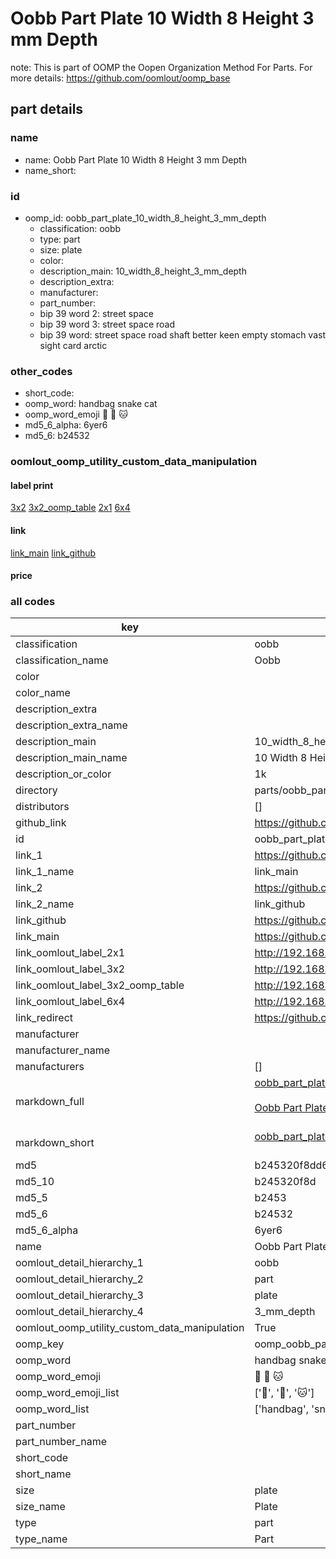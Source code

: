 # Oobb Part Plate 10 Width 8 Height 3 mm Depth  

note: This is part of OOMP the Oopen Organization Method For Parts. For more details: https://github.com/oomlout/oomp_base

##  part details
  







### name
* name: Oobb Part Plate 10 Width 8 Height 3 mm Depth
* name_short: 
### id
* oomp_id: oobb_part_plate_10_width_8_height_3_mm_depth
  * classification: oobb
  * type: part
  * size: plate
  * color: 
  * description_main: 10_width_8_height_3_mm_depth
  * description_extra: 
  * manufacturer: 
  * part_number: 
  * bip 39 word 2: street space
  * bip 39 word 3: street space road
  * bip 39 word: street space road shaft better keen empty stomach vast sight card arctic

### other_codes
* short_code: 
* oomp_word: handbag snake cat
* oomp_word_emoji :handbag: :snake: :cat:
* md5_6_alpha: 6yer6
* md5_6: b24532






### oomlout_oomp_utility_custom_data_manipulation
#### label print
[3x2](http://192.168.1.245:1112/?label=oomp%206yer6)
[3x2_oomp_table](http://192.168.1.108:1112/?label=oomp%206yer6)
[2x1](http://192.168.1.242:1112/?label=oomp%206yer6)
[6x4](http://192.168.1.55:1112/?label=oomp%206yer6)    

#### link

[link_main](https://github.com/oomlout/oomlout_oomp_version_1_messy/tree/main/parts/oobb_part_plate_10_width_8_height_3_mm_depth) [link_github](https://github.com/oomlout/oomlout_oomp_version_1_messy/tree/main/parts/oobb_part_plate_10_width_8_height_3_mm_depth)                             

#### price







### all codes 
| key | value |  
| --- | --- |  
| classification | oobb |  
| classification_name | Oobb |  
| color |  |  
| color_name |  |  
| description_extra |  |  
| description_extra_name |  |  
| description_main | 10_width_8_height_3_mm_depth |  
| description_main_name | 10 Width 8 Height 3 mm Depth |  
| description_or_color | 1k |  
| directory | parts/oobb_part_plate_10_width_8_height_3_mm_depth |  
| distributors | [] |  
| github_link | https://github.com/oomlout/oomlout_oomp_part_src/tree/main/parts/oobb_part_plate_10_width_8_height_3_mm_depth |  
| id | oobb_part_plate_10_width_8_height_3_mm_depth |  
| link_1 | https://github.com/oomlout/oomlout_oomp_version_1_messy/tree/main/parts/oobb_part_plate_10_width_8_height_3_mm_depth |  
| link_1_name | link_main |  
| link_2 | https://github.com/oomlout/oomlout_oomp_version_1_messy/tree/main/parts/oobb_part_plate_10_width_8_height_3_mm_depth |  
| link_2_name | link_github |  
| link_github | https://github.com/oomlout/oomlout_oomp_version_1_messy/tree/main/parts/oobb_part_plate_10_width_8_height_3_mm_depth |  
| link_main | https://github.com/oomlout/oomlout_oomp_version_1_messy/tree/main/parts/oobb_part_plate_10_width_8_height_3_mm_depth |  
| link_oomlout_label_2x1 | http://192.168.1.242:1112/?label=oomp%206yer6 |  
| link_oomlout_label_3x2 | http://192.168.1.245:1112/?label=oomp%206yer6 |  
| link_oomlout_label_3x2_oomp_table | http://192.168.1.108:1112/?label=oomp%206yer6 |  
| link_oomlout_label_6x4 | http://192.168.1.55:1112/?label=oomp%206yer6 |  
| link_redirect | https://github.com/oomlout/oomlout_oomp_version_1_messy/tree/main/parts/oobb_part_plate_10_width_8_height_3_mm_depth |  
| manufacturer |  |  
| manufacturer_name |  |  
| manufacturers | [] |  
| markdown_full | [oobb_part_plate_10_width_8_height_3_mm_depth](none)<br>[](none)<br>[Oobb Part Plate 10 Width 8 Height 3 Mm Depth](none)<br><br> |  
| markdown_short | [oobb_part_plate_10_width_8_height_3_mm_depth](none)<br><br> |  
| md5 | b245320f8dd62925e68acc4f75f416b7 |  
| md5_10 | b245320f8d |  
| md5_5 | b2453 |  
| md5_6 | b24532 |  
| md5_6_alpha | 6yer6 |  
| name | Oobb Part Plate 10 Width 8 Height 3 mm Depth |  
| oomlout_detail_hierarchy_1 | oobb |  
| oomlout_detail_hierarchy_2 | part |  
| oomlout_detail_hierarchy_3 | plate |  
| oomlout_detail_hierarchy_4 | 3_mm_depth |  
| oomlout_oomp_utility_custom_data_manipulation | True |  
| oomp_key | oomp_oobb_part_plate_10_width_8_height_3_mm_depth |  
| oomp_word | handbag snake cat |  
| oomp_word_emoji | :handbag: :snake: :cat: |  
| oomp_word_emoji_list | [':handbag:', ':snake:', ':cat:'] |  
| oomp_word_list | ['handbag', 'snake', 'cat'] |  
| part_number |  |  
| part_number_name |  |  
| short_code |  |  
| short_name |  |  
| size | plate |  
| size_name | Plate |  
| type | part |  
| type_name | Part |  
